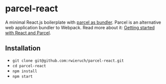 # parcel-react

A minimal React.js boilerplate with [parcel as bundler](https://github.com/parcel-bundler/parcel). Parcel is an alternative web application bundler to Webpack. Read more about it: [Getting started with React and Parcel](https://www.robinwieruch.de/parcel-react-setup/).

## Installation

* `git clone git@github.com:rwieruch/parcel-react.git`
* `cd parcel-react`
* `npm install`
* `npm start`
